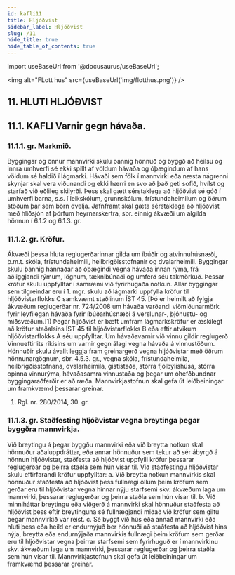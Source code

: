 ```yaml
---
id: kafli11
title: Hljóðvist
sidebar_label: Hljóðvist
slug: /11
hide_title: true
hide_table_of_contents: true
---
```


import useBaseUrl from '@docusaurus/useBaseUrl';

<img alt="FLott hus" src={useBaseUrl('img/flotthus.png')} />

## 11. HLUTI HLJÓÐVIST

## 11.1. KAFLI Varnir gegn hávaða.

### 11.1.1. gr. Markmið.

Byggingar og önnur mannvirki skulu þannig hönnuð og byggð að heilsu og innra umhverfi sé ekki spillt
af völdum hávaða og óþægindum af hans völdum sé haldið í lágmarki. Hávaði sem fólk í mannvirki eða
næsta nágrenni skynjar skal vera viðunandi og ekki hærri en svo að það geti sofið, hvílst og starfað við eðlileg
skilyrði. Þess skal gætt sérstaklega að hljóðvist sé góð í umhverfi barna, s.s. í leikskólum, grunnskólum,
frístundaheimilum og öðrum stöðum þar sem börn dvelja. Jafnframt skal gæta sérstaklega að hljóðvist með
hliðsjón af þörfum heyrnarskertra, sbr. einnig ákvæði um algilda hönnun í 6.1.2 og 6.1.3. gr.

### 11.1.2. gr. Kröfur.

Ákvæði þessa hluta reglugerðarinnar gilda um íbúðir og atvinnuhúsnæði, þ.m.t. skóla, frístundaheimili,
heilbrigðisstofnanir og dvalarheimili.
Byggingar skulu þannig hannaðar að óþægindi vegna hávaða innan rýma, frá aðliggjandi rýmum,
lögnum, tæknibúnaði og umferð séu takmörkuð. Þessar kröfur skulu uppfylltar í samræmi við fyrirhugaða
notkun.
Allar byggingar sem tilgreindar eru í 1. mgr. skulu að lágmarki uppfylla kröfur til hljóðvistarflokks C
samkvæmt staðlinum ÍST 45. [Þó er heimilt að fylgja ákvæðum reglugerðar nr. 724/2008 um hávaða varðandi
viðmiðunarmörk fyrir leyfilegan hávaða fyrir íbúðarhúsnæði á verslunar-, þjónustu- og miðsvæðum.]1) Þegar
hljóðvist er bætt umfram lágmarkskröfur er æskilegt að kröfur staðalsins ÍST 45 til hljóðvistarflokks B eða
eftir atvikum hljóðvistarflokks A séu uppfylltar.
Um hávaðavarnir við vinnu gildir reglugerð Vinnueftirlits ríkisins um varnir gegn álagi vegna hávaða á
vinnustöðum.
Hönnuðir skulu ávallt leggja fram greinargerð vegna hljóðvistar með öðrum hönnunargögnum, sbr.
4.5.3. gr., vegna skóla, frístundaheimila, heilbrigðisstofnana, dvalarheimila, gististaða, stórra fjölbýlishúsa,
stórra opinna vinnurýma, hávaðasamra vinnustaða og þegar um óhefðbundnar byggingaraðferðir er að ræða.
Mannvirkjastofnun skal gefa út leiðbeiningar um framkvæmd þessarar greinar.
1) Rgl. nr. 280/2014, 30. gr.

### 11.1.3. gr. Staðfesting hljóðvistar vegna breytinga þegar byggðra mannvirkja.

Við breytingu á þegar byggðu mannvirki eða við breytta notkun skal hönnuður aðaluppdráttar, eða annar
hönnuður sem tekur að sér ábyrgð á hönnun hljóðvistar, staðfesta að hljóðvist uppfylli kröfur þessarar
reglugerðar og þeirra staðla sem hún vísar til. Við staðfestingu hljóðvistar skulu eftirfarandi kröfur uppfylltar:
a. Við breytta notkun mannvirkis skal hönnuður staðfesta að hljóðvist þess fullnægi öllum þeim kröfum
sem gerðar eru til hljóðvistar vegna hinnar nýju starfsemi skv. ákvæðum laga um mannvirki, þessarar
reglugerðar og þeirra staðla sem hún vísar til.
b. Við minniháttar breytingu eða viðgerð á mannvirki skal hönnuður staðfesta að hljóðvist þess eftir
breytinguna sé fullnægjandi miðað við kröfur sem giltu þegar mannvirkið var reist.
c. Sé byggt við hús eða annað mannvirki eða hluti þess eða heild er endurnýjuð ber hönnuði að staðfesta
að hljóðvist hins nýja, breytta eða endurnýjaða mannvirkis fullnægi þeim kröfum sem gerðar eru til
hljóðvistar vegna þeirrar starfsemi sem fyrirhuguð er í mannvirkinu skv. ákvæðum laga um
mannvirki, þessarar reglugerðar og þeirra staðla sem hún vísar til.
Mannvirkjastofnun skal gefa út leiðbeiningar um framkvæmd þessarar greinar.


